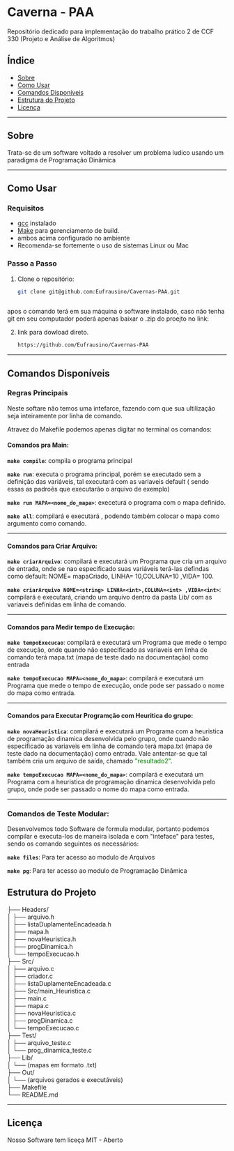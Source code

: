 # Caverna - PAA

Repositório dedicado para implementação do trabalho prático 2 de CCF 330 (Projeto e Análise de Algoritmos) 

## Índice

- [Sobre](#sobre)
- [Como Usar](#como-usar)
- [Comandos Disponíveis](#comandos-disponíveis)
- [Estrutura do Projeto](#estrutura-do-projeto)
- [Licença](#licença)

---

## Sobre

Trata-se de um software voltado a resolver um problema ludico usando um paradigma de Programação Dinâmica 

---

## Como Usar

### Requisitos

- [gcc](https://gcc.gnu.org/) instalado
- [Make](https://www.gnu.org/software/make/) para gerenciamento de build.
- ambos acima configurado no ambiente
- Recomenda-se fortemente o uso de sistemas Linux ou Mac 

### Passo a Passo

1. Clone o repositório:
   ```bash
   git clone git@github.com:Eufrausino/Cavernas-PAA.git
 
 apos o comando terá em sua máquina o software instalado, caso não tenha git em seu computador poderá apenas baixar o .zip do proejto no link:

2. link para dowload direto. 
    ```bash 
    https://github.com/Eufrausino/Cavernas-PAA

---


## Comandos Disponíveis
### Regras Principais 

Neste softare não temos uma intefarce, fazendo com que sua ultilização seja inteiramente por linha de comando. 

Atravez do Makefile podemos apenas digitar no terminal os comandos: 

#### Comandos pra Main:
**`make compile`**: compila o programa principal

**`make run`**: executa o programa principal, porém se executado sem a definição das variáveis, tal executará com as variaveis default ( sendo essas as padroẽs que executarão o arquivo de exemplo)

**`make run MAPA=<nome_do_mapa>`**: execeturá o programa com o mapa definido. 

**`make all`**: compilará e executará , podendo também colocar o mapa como argumento como comando. 

---
#### Comandos para Criar Arquivo:
**`make criarArquivo`**:  compilará e executará um Programa que cria um arquivo de entrada, onde se nao especificado suas variáveis terá-las defindas como default: NOME= mapaCriado, LINHA= 10,COLUNA=10 ,VIDA= 100.

**`make criarArquivo NOME=<string> LINHA=<int>,COLUNA=<int> ,VIDA=<int>`**: compilará e executará, criando um arquivo dentro da pasta Lib/ com as variaveis definidas em linha de comando. 

---
#### Comandos para Medir tempo de Execução:
**`make tempoExecucao`**:  compilará e executará um Programa que mede o tempo de execução, onde quando não especificado as variaveis em linha de comando terá mapa.txt (mapa de teste dado na documentação) como entrada 

**`make tempoExecucao MAPA=<nome_do_mapa>`**: compilará e executará um Programa que mede o tempo de execução, onde pode ser passado o nome do mapa como entrada.

---
#### Comandos para Executar Programção com Heuritica do grupo:
**`make novaHeuristica`**:  compilará e executará um Programa com a heuristica de programação dinamica desenvolvida pelo grupo, onde quando não especificado as variaveis em linha de comando terá mapa.txt (mapa de teste dado na documentação) como entrada. Vale antentar-se que tal também cria um arquivo de saída, chamado <span style="color: green;">"resultado2"</span>.

**`make tempoExecucao MAPA=<nome_do_mapa>`**: compilará e executará um Programa com a heuristica de programação dinamica desenvolvida pelo grupo, onde pode ser passado o nome do mapa como entrada.

---
### Comandos de Teste Modular:

Desenvolvemos todo Software de formula modular, portanto podemos compilar e executa-los de maneira isolada e com "inteface" para testes, sendo os comando seguintes os necessários:

**`make files`**: Para ter acesso ao modulo de Arquivos

**`make pg`**: Para ter acesso ao modulo de Programação Dinâmica

## Estrutura do Projeto

├── Headers/  
│   ├── arquivo.h  
│   ├── listaDuplamenteEncadeada.h  
│   ├── mapa.h  
│   ├── novaHeuristica.h  
│   ├── progDinamica.h  
│   └── tempoExecucao.h  
├── Src/  
│   ├── arquivo.c  
│   ├── criador.c  
│   ├── listaDuplamenteEncadeada.c   
│   ├── Src/main_Heuristica.c  
│   ├── main.c  
│   ├── mapa.c  
│   ├── novaHeuristica.c  
│   ├── progDinamica.c   
│   └── tempoExecucao.c  
├── Test/  
│   ├── arquivo_teste.c  
│   └── prog_dinamica_teste.c   
├── Lib/  
│   └── (mapas em formato .txt)  
├── Out/  
│   └── (arquivos gerados e executáveis)  
├── Makefile  
└── README.md  

---
## Licença

Nosso Software tem liceça MIT - Aberto

